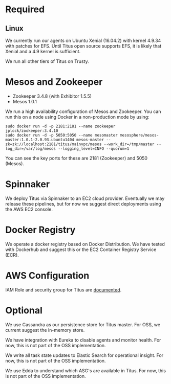 # Required
## Linux
We currently run our agents on Ubuntu Xenial (16.04.2) with kernel 4.9.34 with
patches for EFS. Until Titus open source supports EFS, it is likely that Xenial
and a 4.9 kernel is sufficient.

We run all other tiers of Titus on Trusty.

# Mesos and Zookeeper
- Zookeeper 3.4.8 (with Exhibitor 1.5.5)
- Mesos 1.0.1

We run a high availability configuration of Mesos and Zookeeper. You can run this
on a node using Docker in a non-production mode by using:

```
sudo docker run -d -p 2181:2181 --name zookeeper jplock/zookeeper:3.4.10
sudo docker run -d -p 5050:5050 --name mesomaster mesosphere/mesos-master:1.0.1-2.0.93.ubuntu1404 mesos-master --zk=zk://localhost:2181/titus/mainvpc/mesos --work_dir=/tmp/master --log_dir=/var/log/mesos --logging_level=INFO --quorum=1
```

You can see the key ports for these are 2181 (Zookeeper) and 5050 (Mesos).

# Spinnaker
We deploy Titus via Spinnaker to an EC2 cloud provider. Eventually we may
release these pipelines, but for now we suggest direct deployments using
the AWS EC2 console.

# Docker Registry
We operate a docker registry based on Docker Distribution. We have tested with
Dockerhub and suggest this or the EC2 Container Registry Service (ECR).

# AWS Configuration

IAM Role and security group for Titus are [documented](prereqs-amazon).

# Optional
We use Cassandra as our persistence store for Titus master. For OSS, we
current suggest the in-memory store.

We have integration with Eureka to disable agents and monitor health. For now,
this is not part of the OSS implementation.

We write all task state updates to Elastic Search for operational insight. For
now, this is not part of the OSS implementation.

We use Edda to understand which ASG's are available in Titus. For now, this is
not part of the OSS implementation.